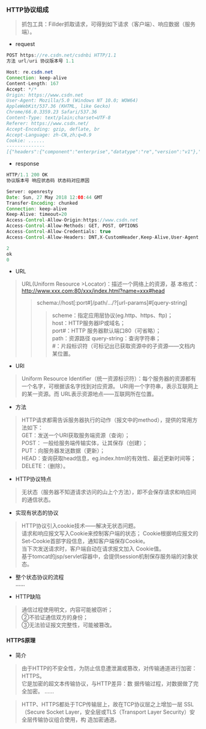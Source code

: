 ### HTTP协议组成
>抓包工具：Fillder抓取请求，可得到如下请求（客户端）、响应数据（服务端）。 

- request
```java 
POST https://re.csdn.net/csdnbi HTTP/1.1
方法 url/uri 协议版本号 1.1

Host: re.csdn.net
Connection: keep-alive
Content-Length: 167
Accept: */*
Origin: https://www.csdn.net
User-Agent: Mozilla/5.0 (Windows NT 10.0; WOW64)
AppleWebKit/537.36 (KHTML, like Gecko)
Chrome/66.0.3359.23 Safari/537.36
Content-Type: text/plain;charset=UTF-8
Referer: https://www.csdn.net/
Accept-Encoding: gzip, deflate, br
Accept-Language: zh-CN,zh;q=0.9
Cookie: ......
--------------
[{"headers":{"component":"enterprise","datatype":"re","version":"v1"},"body":"{\"re\":\"ref=-&mtp=4&mod=ad_popu_131&con=ad_content_2961%2Cad_order_731&uid=-&ck=-\"}"}]
```
- response
```java 
HTTP/1.1 200 OK
协议版本号 响应状态码 状态码对应原因

Server: openresty
Date: Sun, 27 May 2018 12:08:44 GMT
Transfer-Encoding: chunked
Connection: keep-alive
Keep-Alive: timeout=20
Access-Control-Allow-Origin:https://www.csdn.net
Access-Control-Allow-Methods: GET, POST, OPTIONS
Access-Control-Allow-Credentials: true
Access-Control-Allow-Headers: DNT,X-CustomHeader,Keep-Alive,User-Agent,X-Requested-With,If-Modified-Since,Cache-Control,Content-Type,body

2
ok
0
```
- URL
>URL(Uniform Resource >Locator)：描述一个网络上的资源，基
本格式：http://www.xxx.com:80/xxx/index.html?name=xxx#head  
>>schema://host[:port#]/path/.../?[url-params]#[query-string]  
>>>scheme：指定应用层协议(eg.http、https、ftp)；  
host：HTTP服务器IP或域名；  
port#：HTTP 服务器默认端口80（可省略）；  
path：资源路径
query-string：查询字符串；  
#：片段标识符（可标记出已获取资源中的子资源——文档内某位置。

- URI
>Uniform Resource Identifier（统一资源标识符）：每个服务器的资源都有一个名字，可根据该名字找到对应资源。
URI用一个字符串，表示互联网上的某一资源。而 URL表示资源地点——互联网所在位置。

- 方法
>HTTP请求都需告诉服务器执行的动作（报文中的method），提供的常用方法如下：  
>GET：发送一个URI获取服务端资源（查询）；  
POST： 一般给服务端传输实体，让其保存（创建）；  
PUT：向服务器发送数据（更新）；  
HEAD：查询获取head信息，eg.index.html的有效性、最近更新时间等；  
DELETE：（删除）。

- HTTP协议特点
>无状态（服务器不知道请求访问的山上个方法），即不会保存请求和响应间的通信状态。

- 实现有状态的协议
>HTTP协议引入cookie技术——解决无状态问题。  
请求和响应报文写入Cookie来控制客户端的状态； Cookie根据响应报文的Set-Cookie首部字段信息，通知客户端保存Cookie。  
当下次发送请求时，客户端自动在请求报文加入 Cookie值。  
基于tomcat的jsp/servlet容器中，会提供session机制保存服务端的对象状态。
- 整个状态协议的流程  
......

- HTTP缺陷
>通信过程使用明文，内容可能被窃听；  
②不验证通信双方的身份；  
③无法验证报文完整性，可能被篡改。

#### HTTPS原理
- 简介
>由于HTTP的不安全性，为防止信息遭泄漏或篡改，对传输通道进行加密：HTTPS。  
它是加密的超文本传输协议，与HTTP差异：数
据传输过程，对数据做了完全加密。
......

>HTTP、HTTPS都处于TCP传输层上，故在TCP协议层之上增加一层 SSL（Secure Socket Layer，安全层或TLS（Transport Layer Security）安全层传输协议组合使用，构
造加密通道。

